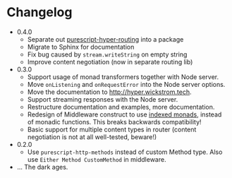 # Changelog

* 0.4.0
  - Separate out [purescript-hyper-routing](https://github.com/owickstrom/purescript-hyper-routing) into a package
  - Migrate to Sphinx for documentation
  - Fix bug caused by `stream.writeString` on empty string
  - Improve content negotiation (now in separate routing lib)
* 0.3.0
  - Support usage of monad transformers together with Node server.
  - Move `onListening` and `onRequestError` into the Node server
    options.
  - Move the documentation to http://hyper.wickstrom.tech.
  - Support streaming responses with the Node server.
  - Restructure documentation and examples, more documentation.
  - Redesign of Middleware construct to use [indexed monads][indexed],
    instead of monadic functions. This breaks backwards compatibility!
  - Basic support for multiple content types in router (content negotiation
    is not at all well-tested, beware!)
* 0.2.0
  - Use `purescript-http-methods` instead of custom Method type. Also use
    `Either Method CustomMethod` in middleware.
* ... The dark ages.

[indexed]: https://github.com/garyb/purescript-indexed-monad
